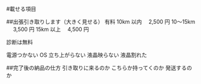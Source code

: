 #載せる項目

##出張引き取りします（大きく見せる）
有料
10km 以内　 2,500 円
10〜15km 　 3,500 円
15km 以上　 4,500 円

診断は無料

電源つかない
OS 立ち上がらない
液晶映らない
液晶割れた

##完了後の納品の仕方
引き取りに来るのか
こちらか持ってくのか
発送するのか
